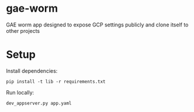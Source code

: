 # gae-worm
GAE worm app designed to expose GCP settings publicly and clone itself to other projects

# Setup

Install dependencies:

```
pip install -t lib -r requirements.txt
```

Run locally:

```
dev_appserver.py app.yaml
```
